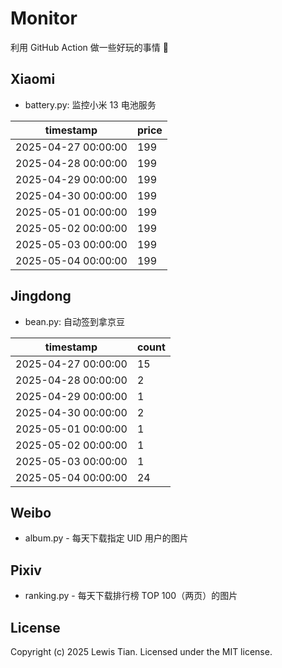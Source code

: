 # Monitor

利用 GitHub Action 做一些好玩的事情 🤣

## Xiaomi

- battery.py: 监控小米 13 电池服务

<!-- xiaomi13battery-start -->

| timestamp | price |
| --- | --- |
| 2025-04-27 00:00:00 | 199 |
| 2025-04-28 00:00:00 | 199 |
| 2025-04-29 00:00:00 | 199 |
| 2025-04-30 00:00:00 | 199 |
| 2025-05-01 00:00:00 | 199 |
| 2025-05-02 00:00:00 | 199 |
| 2025-05-03 00:00:00 | 199 |
| 2025-05-04 00:00:00 | 199 |

<!-- xiaomi13battery-end -->

## Jingdong

- bean.py: 自动签到拿京豆

<!-- jingdongbean-start -->

| timestamp | count |
| --- | --- |
| 2025-04-27 00:00:00 | 15 |
| 2025-04-28 00:00:00 | 2 |
| 2025-04-29 00:00:00 | 1 |
| 2025-04-30 00:00:00 | 2 |
| 2025-05-01 00:00:00 | 1 |
| 2025-05-02 00:00:00 | 1 |
| 2025-05-03 00:00:00 | 1 |
| 2025-05-04 00:00:00 | 24 |

<!-- jingdongbean-end -->

## Weibo

- album.py - 每天下载指定 UID 用户的图片

## Pixiv

- ranking.py - 每天下载排行榜 TOP 100（两页）的图片

## License

Copyright (c) 2025 Lewis Tian. Licensed under the MIT license.
